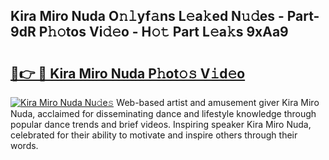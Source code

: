## Kira Miro Nuda O𝚗𝚕yf𝚊ns L𝚎a𝚔ed N𝚞𝚍es - Part-9dR P𝚑𝚘tos Vi𝚍𝚎o - H𝚘𝚝 Part L𝚎a𝚔s 9xAa9

# <h2><a href="http://kf2d26.oniu.top/?m=Kira+Miro+Nuda">🔗👉 🔴 Kira Miro Nuda P𝚑ot𝚘𝚜 V𝚒d𝚎o</a></h2>

[![Kira Miro Nuda Nu𝚍e𝚜](https://i.imgur.com/0qMVB7G.gif)](http://kf2d26.oniu.top/?m=Kira+Miro+Nuda)
Web-based artist and amusement giver Kira Miro Nuda, acclaimed for disseminating dance and lifestyle knowledge through popular dance trends and brief videos. Inspiring speaker Kira Miro Nuda, celebrated for their ability to motivate and inspire others through their words.  

